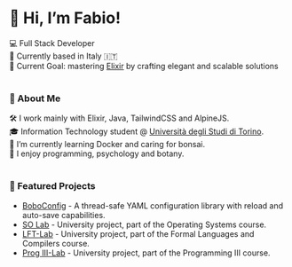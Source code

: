 # 👋 Hi, I’m Fabio!  
💻 Full Stack Developer  
📍 Currently based in Italy 🇮🇹  
🎯 Current Goal: mastering [Elixir](https://elixir-lang.org) by crafting elegant and scalable solutions  
<br>

### 📖 About Me  
🛠️ I work mainly with Elixir, Java, TailwindCSS and AlpineJS.  
🎓 Information Technology student @ [Università degli Studi di Torino](https://www.unito.it).  
🌱 I’m currently learning Docker and caring for bonsai.  
💬 I enjoy programming, psychology and botany.  
<br>

### 🚀 Featured Projects  
- [BoboConfig](https://github.com/BoboLaboratories/BoboConfig) - A thread-safe YAML configuration library with reload and auto-save capabilities.
- [SO Lab](https://github.com/BoboLaboratories/SO-Lab) - University project, part of the Operating Systems course.  
- [LFT-Lab](https://github.com/BoboLaboratories/LFT-Lab) - University project, part of the Formal Languages and Compilers course.
- [Prog III-Lab](https://github.com/fabionebbia/prog3) - University project, part of the Programming III course.
